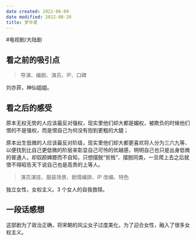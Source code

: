 ```yaml
---
date created: 2022-06-09
date modified: 2022-08-20
title: 梦华录
---
```


#电视剧/大陆剧

## 看之前的吸引点

> 导演、编剧、演员、IP、口碑

刘亦菲，神仙姐姐。

## 看之后的感受

原本无权无势的人应该最反对强权，现实里他们却大都是媚权，被欺负的时候他们恨的不是强权，而是恨自己为何没有抱到更粗的大腿；

原本出生低微的人应该最反对阶级，现实里他们却大都更喜欢将人分为三六九等、以便找到比自己更低微的阶层来彰显自己可怜的优越感，明明自己也只是出身低微的普通人，却奴颜婢膝而不自知，只想摆脱“贫贱”、摆脱同类，一旦爬上去之后就恨不得昭告天下说自己也是高贵的上等人。

> 演员演技、服装场景、剧情编排、IP 改编、特色

独立女性，女权主义。3 个女人的自我救赎。

## 一段话感想

这部剧为了政治正确，将宋朝的风尘女子过度美化，为了迎合女性，融入了很多女权主义。
